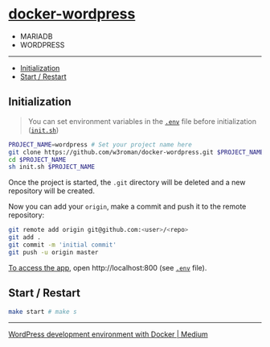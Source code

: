 # [docker-wordpress](https://github.com/w3roman/docker-wordpress)

- MARIADB
- WORDPRESS

---

- [Initialization](#initialization)
- [Start / Restart](#start--restart)

## Initialization

> You can set environment variables in the [`.env`](.env) file before initialization ([`init.sh`](init.sh))

``` sh
PROJECT_NAME=wordpress # Set your project name here
git clone https://github.com/w3roman/docker-wordpress.git $PROJECT_NAME
cd $PROJECT_NAME
sh init.sh $PROJECT_NAME
```

Once the project is started, the `.git` directory will be deleted and a new repository will be created.

Now you can add your `origin`, make a commit and push it to the remote repository:

``` sh
git remote add origin git@github.com:<user>/<repo>
git add .
git commit -m 'initial commit'
git push -u origin master
```

<ins>To access the app</ins>, open http://localhost:800 (see [`.env`](.env#L4) file).

## Start / Restart

``` sh
make start # make s
```

---

[WordPress development environment with Docker | Medium](https://medium.com/@richardevcom/wordpress-development-environment-with-docker-ba52427bdd65)
